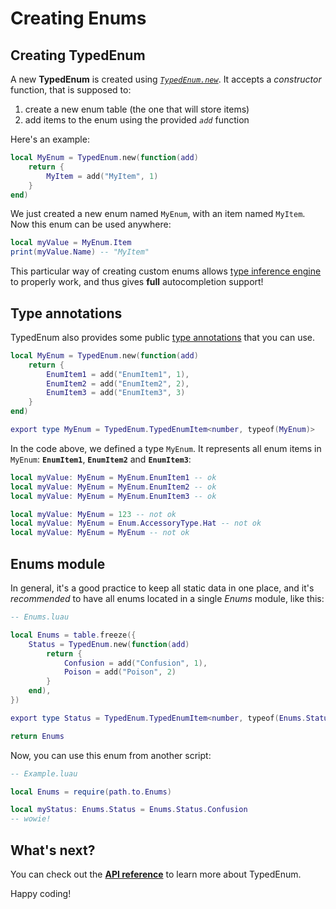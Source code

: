 # Creating Enums

## Creating TypedEnum

A new **TypedEnum** is created using [*`TypedEnum.new`*](../Api/TypedEnum#new).
It accepts a *constructor* function, that is supposed to:

1. create a new enum table (the one that will store items)
2. add items to the enum using the provided *`add`* function

Here's an example:

```lua
local MyEnum = TypedEnum.new(function(add)
    return {
        MyItem = add("MyItem", 1)
    }
end)
```

We just created a new enum named `MyEnum`, with an item named `MyItem`.
Now this enum can be used anywhere:

```lua
local myValue = MyEnum.Item
print(myValue.Name) -- "MyItem"
```

This particular way of creating custom enums allows
[type inference engine](https://luau.org/typecheck)
to properly work, and thus gives **full** autocompletion support!

## Type annotations

TypedEnum also provides some public
[type annotations](https://luau.org/typecheck) that you can use.

```lua
local MyEnum = TypedEnum.new(function(add)
    return {
        EnumItem1 = add("EnumItem1", 1),
        EnumItem2 = add("EnumItem2", 2),
        EnumItem3 = add("EnumItem3", 3)
    }
end)

export type MyEnum = TypedEnum.TypedEnumItem<number, typeof(MyEnum)>
```

In the code above, we defined a type `MyEnum`. It represents all enum items
in `MyEnum`: **`EnumItem1`**, **`EnumItem2`** and **`EnumItem3`**:

```lua
local myValue: MyEnum = MyEnum.EnumItem1 -- ok
local myValue: MyEnum = MyEnum.EnumItem2 -- ok
local myValue: MyEnum = MyEnum.EnumItem3 -- ok

local myValue: MyEnum = 123 -- not ok
local myValue: MyEnum = Enum.AccessoryType.Hat -- not ok
local myValue: MyEnum = MyEnum -- not ok
```

## Enums module

In general, it's a good practice to keep all static data in one place,
and it's *recommended* to have all enums located in a single *Enums* module, like this:

```lua
-- Enums.luau

local Enums = table.freeze({
    Status = TypedEnum.new(function(add)
        return {
            Confusion = add("Confusion", 1),
            Poison = add("Poison", 2)
        }
    end),
})

export type Status = TypedEnum.TypedEnumItem<number, typeof(Enums.Status)>

return Enums
```

Now, you can use this enum from another script:

```lua
-- Example.luau

local Enums = require(path.to.Enums)

local myStatus: Enums.Status = Enums.Status.Confusion
-- wowie!
```

## What's next?

You can check out the **[API reference](../Api)**
to learn more about TypedEnum.

Happy coding!
